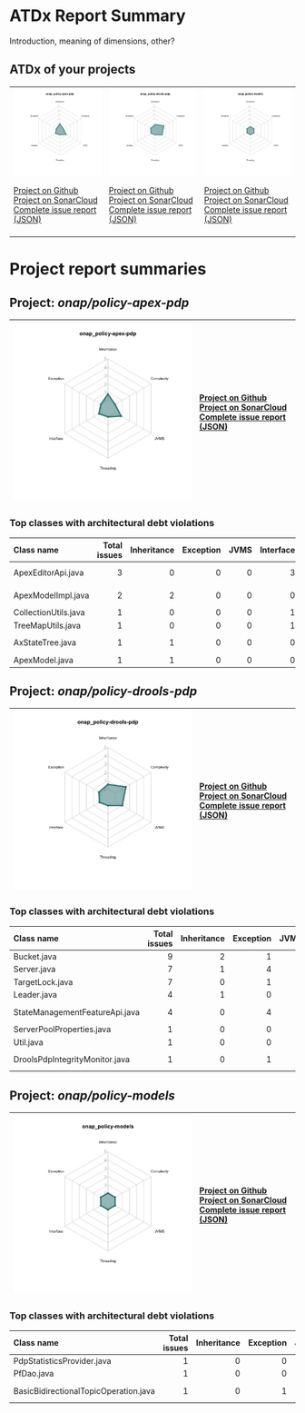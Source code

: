 
# ATDx Report Summary

Introduction, meaning of dimensions, other?

## ATDx of your projects
||||
|-|-|-|
|<img src="https://github.com/robertoverdecchia/ATDx_report_sandbox/blob/master/plots/onap_policy-apex-pdp.jpg"/> <p style="text-align:left">[Project on Github](https://github.com/onap/policy-apex-pdp) <br> [Project on SonarCloud ](https://sonarcloud.io/dashboard?id=onap_policy-apex-pdp) <br> [Complete issue report (JSON)](https://github.com/robertoverdecchia/ATDx_report_sandbox/blob/master/jsons/onap_policy-apex-pdp.json)</p>|<img src="https://github.com/robertoverdecchia/ATDx_report_sandbox/blob/master/plots/onap_policy-drools-pdp.jpg"/> <p style="text-align:left">[Project on Github](https://github.com/onap/policy-drools-pdp) <br> [Project on SonarCloud ](https://sonarcloud.io/dashboard?id=onap_policy-drools-pdp) <br> [Complete issue report (JSON)](https://github.com/robertoverdecchia/ATDx_report_sandbox/blob/master/jsons/onap_policy-drools-pdp.json)</p>|<img src="https://github.com/robertoverdecchia/ATDx_report_sandbox/blob/master/plots/onap_policy-models.jpg"/> <p style="text-align:left">[Project on Github](https://github.com/onap/policy-models) <br> [Project on SonarCloud ](https://sonarcloud.io/dashboard?id=onap_policy-models) <br> [Complete issue report (JSON)](https://github.com/robertoverdecchia/ATDx_report_sandbox/blob/master/jsons/onap_policy-models.json)</p>
 | |

# Project report summaries
## Project: _onap/policy-apex-pdp_
|<img src="https://github.com/robertoverdecchia/ATDx_report_sandbox/blob/master/plots/onap_policy-apex-pdp.jpg"/>|<p style="text-align:left">[Project on Github](https://github.com/onap/policy-apex-pdp) <br> [Project on SonarCloud ](https://sonarcloud.io/dashboard?id=onap_policy-apex-pdp) <br> [Complete issue report (JSON)](https://github.com/robertoverdecchia/ATDx_report_sandbox/blob/master/jsons/onap_policy-apex-pdp.json)</p>
|-|-|
### Top classes with architectural debt violations
| Class name           |   Total issues |   Inheritance |   Exception |   JVMS |   Interface |   Threading |   Complexity | Fully qualified name                                                                              |
|:---------------------|---------------:|--------------:|------------:|-------:|------------:|------------:|-------------:|:--------------------------------------------------------------------------------------------------|
| ApexEditorApi.java   |              3 |             0 |           0 |      0 |           3 |           0 |            0 | model/model-api/src/main/java/org/onap/policy/apex/model/modelapi/ApexEditorApi.java              |
| ApexModelImpl.java   |              2 |             2 |           0 |      0 |           0 |           0 |            0 | model/model-api/src/main/java/org/onap/policy/apex/model/modelapi/impl/ApexModelImpl.java         |
| CollectionUtils.java |              1 |             0 |           0 |      0 |           1 |           0 |            0 | model/utilities/src/main/java/org/onap/policy/apex/model/utilities/CollectionUtils.java           |
| TreeMapUtils.java    |              1 |             0 |           0 |      0 |           1 |           0 |            0 | model/utilities/src/main/java/org/onap/policy/apex/model/utilities/TreeMapUtils.java              |
| AxStateTree.java     |              1 |             1 |           0 |      0 |           0 |           0 |            0 | model/policy-model/src/main/java/org/onap/policy/apex/model/policymodel/concepts/AxStateTree.java |
| ApexModel.java       |              1 |             1 |           0 |      0 |           0 |           0 |            0 | model/model-api/src/main/java/org/onap/policy/apex/model/modelapi/ApexModel.java                  |

## Project: _onap/policy-drools-pdp_
|<img src="https://github.com/robertoverdecchia/ATDx_report_sandbox/blob/master/plots/onap_policy-drools-pdp.jpg"/>|<p style="text-align:left">[Project on Github](https://github.com/onap/policy-drools-pdp) <br> [Project on SonarCloud ](https://sonarcloud.io/dashboard?id=onap_policy-drools-pdp) <br> [Complete issue report (JSON)](https://github.com/robertoverdecchia/ATDx_report_sandbox/blob/master/jsons/onap_policy-drools-pdp.json)</p>
|-|-|
### Top classes with architectural debt violations
| Class name                     |   Total issues |   Inheritance |   Exception |   JVMS |   Interface |   Threading |   Complexity | Fully qualified name                                                                                         |
|:-------------------------------|---------------:|--------------:|------------:|-------:|------------:|------------:|-------------:|:-------------------------------------------------------------------------------------------------------------|
| Bucket.java                    |              9 |             2 |           1 |      0 |           0 |           0 |            6 | feature-server-pool/src/main/java/org/onap/policy/drools/serverpool/Bucket.java                              |
| Server.java                    |              7 |             1 |           4 |      0 |           0 |           0 |            2 | feature-server-pool/src/main/java/org/onap/policy/drools/serverpool/Server.java                              |
| TargetLock.java                |              7 |             0 |           1 |      0 |           0 |           0 |            6 | feature-server-pool/src/main/java/org/onap/policy/drools/serverpool/TargetLock.java                          |
| Leader.java                    |              4 |             1 |           0 |      0 |           1 |           0 |            2 | feature-server-pool/src/main/java/org/onap/policy/drools/serverpool/Leader.java                              |
| StateManagementFeatureApi.java |              4 |             0 |           4 |      0 |           0 |           0 |            0 | api-state-management/src/main/java/org/onap/policy/drools/statemanagement/StateManagementFeatureApi.java     |
| ServerPoolProperties.java      |              1 |             0 |           0 |      0 |           1 |           0 |            0 | feature-server-pool/src/main/java/org/onap/policy/drools/serverpool/ServerPoolProperties.java                |
| Util.java                      |              1 |             0 |           0 |      0 |           1 |           0 |            0 | feature-server-pool/src/main/java/org/onap/policy/drools/serverpool/Util.java                                |
| DroolsPdpIntegrityMonitor.java |              1 |             0 |           1 |      0 |           0 |           0 |            0 | feature-state-management/src/main/java/org/onap/policy/drools/statemanagement/DroolsPdpIntegrityMonitor.java |

## Project: _onap/policy-models_
|<img src="https://github.com/robertoverdecchia/ATDx_report_sandbox/blob/master/plots/onap_policy-models.jpg"/>|<p style="text-align:left">[Project on Github](https://github.com/onap/policy-models) <br> [Project on SonarCloud ](https://sonarcloud.io/dashboard?id=onap_policy-models) <br> [Complete issue report (JSON)](https://github.com/robertoverdecchia/ATDx_report_sandbox/blob/master/jsons/onap_policy-models.json)</p>
|-|-|
### Top classes with architectural debt violations
| Class name                            |   Total issues |   Inheritance |   Exception |   JVMS |   Interface |   Threading |   Complexity | Fully qualified name                                                                                                                   |
|:--------------------------------------|---------------:|--------------:|------------:|-------:|------------:|------------:|-------------:|:---------------------------------------------------------------------------------------------------------------------------------------|
| PdpStatisticsProvider.java            |              1 |             0 |           0 |      0 |           1 |           0 |            0 | models-pdp/src/main/java/org/onap/policy/models/pdp/persistence/provider/PdpStatisticsProvider.java                                    |
| PfDao.java                            |              1 |             0 |           0 |      0 |           1 |           0 |            0 | models-dao/src/main/java/org/onap/policy/models/dao/PfDao.java                                                                         |
| BasicBidirectionalTopicOperation.java |              1 |             0 |           1 |      0 |           0 |           0 |            0 | models-interactions/model-actors/actor.test/src/main/java/org/onap/policy/controlloop/actor/test/BasicBidirectionalTopicOperation.java |

